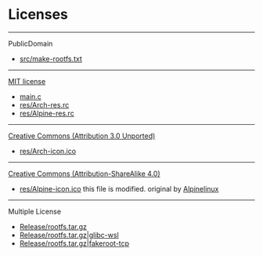 # Licenses

---
PublicDomain

* [src/make-rootfs.txt](https://github.com/yuk7/ArchWSL)

---
[MIT license](http://opensource.org/licenses/mit-license.php)

* [main.c](https://github.com/yuk7/ArchWSL)
* [res/Arch-res.rc](https://github.com/yuk7/ArchWSL)
* [res/Alpine-res.rc](https://github.com/yuk7/WSL-DistroLauncher)

---
[Creative Commons (Attribution 3.0 Unported)](https://creativecommons.org/licenses/by/3.0/)

* [res/Arch-icon.ico](https://www.shareicon.net/archlinux-arch-linux-101867)

---
[Creative Commons (Attribution-ShareAlike 4.0)](https://creativecommons.org/licenses/by-sa/4.0/)

* [res/Alpine-icon.ico](https://github.com/yuk7/WSL-DistroLauncher)
  this file is modified. original by [Alpinelinux](https://commons.wikimedia.org/wiki/File:Alpine_Linux.svg)

---
Multiple License

* [Release/rootfs.tar.gz](https://www.archlinux.org/)
* [Release/rootfs.tar.gz|glibc-wsl](https://aur.archlinux.org/packages/glibc-wsl/)
* [Release/rootfs.tar.gz|fakeroot-tcp](https://aur.archlinux.org/packages/fakeroot-tcp/)
